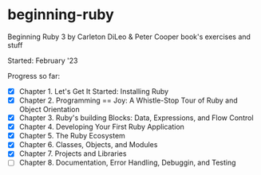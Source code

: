 # beginning-ruby

Beginning Ruby 3 by Carleton DiLeo & Peter Cooper book's exercises and stuff

Started: February '23

Progress so far:

- [x] Chapter 1. Let's Get It Started: Installing Ruby
- [x] Chapter 2. Programming == Joy: A Whistle-Stop Tour of Ruby and Object Orientation
- [x] Chapter 3. Ruby's building Blocks: Data, Expressions, and Flow Control
- [x] Chapter 4. Developing Your First Ruby Application
- [x] Chapter 5. The Ruby Ecosystem
- [x] Chapter 6. Classes, Objects, and Modules
- [x] Chapter 7. Projects and Libraries
- [ ] Chapter 8. Documentation, Error Handling, Debuggin, and Testing
